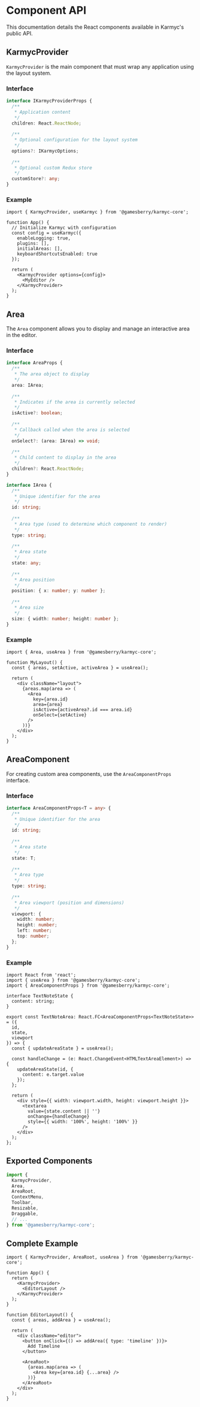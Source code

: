 # Component API

This documentation details the React components available in Karmyc's public API.

## KarmycProvider

`KarmycProvider` is the main component that must wrap any application using the layout system.

### Interface

```typescript
interface IKarmycProviderProps {
  /**
   * Application content
   */
  children: React.ReactNode;
  
  /**
   * Optional configuration for the layout system
   */
  options?: IKarmycOptions;
  
  /**
   * Optional custom Redux store
   */
  customStore?: any;
}
```

### Example

```tsx
import { KarmycProvider, useKarmyc } from '@gamesberry/karmyc-core';

function App() {
  // Initialize Karmyc with configuration
  const config = useKarmyc({
    enableLogging: true,
    plugins: [],
    initialAreas: [],
    keyboardShortcutsEnabled: true
  });

  return (
    <KarmycProvider options={config}>
      <MyEditor />
    </KarmycProvider>
  );
}
```

## Area

The `Area` component allows you to display and manage an interactive area in the editor.

### Interface

```typescript
interface AreaProps {
  /**
   * The area object to display
   */
  area: IArea;
  
  /**
   * Indicates if the area is currently selected
   */
  isActive?: boolean;
  
  /**
   * Callback called when the area is selected
   */
  onSelect?: (area: IArea) => void;
  
  /**
   * Child content to display in the area
   */
  children?: React.ReactNode;
}

interface IArea {
  /**
   * Unique identifier for the area
   */
  id: string;
  
  /**
   * Area type (used to determine which component to render)
   */
  type: string;
  
  /**
   * Area state
   */
  state: any;
  
  /**
   * Area position
   */
  position: { x: number; y: number };
  
  /**
   * Area size
   */
  size: { width: number; height: number };
}
```

### Example

```tsx
import { Area, useArea } from '@gamesberry/karmyc-core';

function MyLayout() {
  const { areas, setActive, activeArea } = useArea();
  
  return (
    <div className="layout">
      {areas.map(area => (
        <Area
          key={area.id}
          area={area}
          isActive={activeArea?.id === area.id}
          onSelect={setActive}
        />
      ))}
    </div>
  );
}
```

## AreaComponent

For creating custom area components, use the `AreaComponentProps` interface.

### Interface

```typescript
interface AreaComponentProps<T = any> {
  /**
   * Unique identifier for the area
   */
  id: string;
  
  /**
   * Area state
   */
  state: T;
  
  /**
   * Area type
   */
  type: string;
  
  /**
   * Area viewport (position and dimensions)
   */
  viewport: {
    width: number;
    height: number;
    left: number;
    top: number;
  };
}
```

### Example

```tsx
import React from 'react';
import { useArea } from '@gamesberry/karmyc-core';
import { AreaComponentProps } from '@gamesberry/karmyc-core';

interface TextNoteState {
  content: string;
}

export const TextNoteArea: React.FC<AreaComponentProps<TextNoteState>> = ({
  id,
  state,
  viewport
}) => {
  const { updateAreaState } = useArea();

  const handleChange = (e: React.ChangeEvent<HTMLTextAreaElement>) => {
    updateAreaState(id, {
      content: e.target.value
    });
  };

  return (
    <div style={{ width: viewport.width, height: viewport.height }}>
      <textarea
        value={state.content || ''}
        onChange={handleChange}
        style={{ width: '100%', height: '100%' }}
      />
    </div>
  );
};
```

## Exported Components

```typescript
import {
  KarmycProvider,
  Area,
  AreaRoot,
  ContextMenu,
  Toolbar,
  Resizable,
  Draggable,
  // ...
} from '@gamesberry/karmyc-core';
```

## Complete Example

```tsx
import { KarmycProvider, AreaRoot, useArea } from '@gamesberry/karmyc-core';

function App() {
  return (
    <KarmycProvider>
      <EditorLayout />
    </KarmycProvider>
  );
}

function EditorLayout() {
  const { areas, addArea } = useArea();
  
  return (
    <div className="editor">
      <button onClick={() => addArea({ type: 'timeline' })}>
        Add Timeline
      </button>
      
      <AreaRoot>
        {areas.map(area => (
          <Area key={area.id} {...area} />
        ))}
      </AreaRoot>
    </div>
  );
}
``` 
